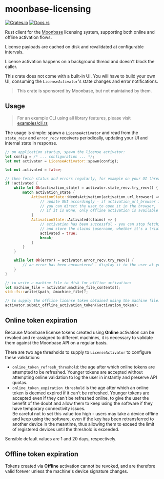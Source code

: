 # moonbase-licensing
[![Crates.io](https://img.shields.io/crates/v/moonbase-licensing.svg)](https://crates.io/crates/moonbase-licensing)
[![Docs.rs](https://img.shields.io/docsrs/moonbase-licensing)](https://docs.rs/moonbase-licensing)

Rust client for the [Moonbase](https://moonbase.sh) licensing system,
supporting both online and offline activation flows.

License payloads are cached on disk and revalidated at configurable intervals.

License activation happens on a background thread and doesn't block the caller.

This crate does not come with a built-in UI. You will have to build your own UI,
consuming the `LicenseActivator`'s state changes and error notifications.

> This crate is sponsored by Moonbase, but not maintained by them.

## Usage

> For an example CLI using all library features, please visit [examples/cli.rs](examples/cli.rs)

The usage is simple: spawn a `LicenseActivator` and read from the `state_recv` and `error_recv` receivers periodically,
updating your UI and internal state in response.

```rust
// on application startup, spawn the license activator:
let config = /* ... configuration ... */;
let mut activator = LicenseActivator::spawn(config);

let mut activated = false;

// then fetch status and errors regularly, for example on your UI thread:
if !activated {
    while let Ok(activation_state) = activator.state_recv.try_recv() {
        match activation_state {
            ActivationState::NeedsActivation(activation_url_browser) => {
                // update GUI accordingly - if activation_url_browser is provided,
                // you can direct the user to open it in the browser,
                // if it is None, only offline activation is available at this point
            }
            ActivationState::Activated(claims) => {
                // activation has been successful - you can stop fetching state updates now
                // and store the claims (username, whether it's a trial, etc) somewhere for later use
                activated = true;
                break;
            }
        }
    }

    while let Ok(error) = activator.error_recv.try_recv() {
        // an error has been encountered - display it to the user at your discretion
    }
}

// to write a machine file to disk for offline activation:
let machine_file = activator.machine_file_contents();
std::fs::write(&path, &machine_file)?;

// to supply the offline license token obtained using the machine file:
activator.submit_offline_activation_token(&activation_token);
```

## Online token expiration

Because Moonbase license tokens created using **Online** activation can be revoked
and re-assigned to different machines, it is necessary to validate them
against the Moonbase API on a regular basis.

There are two age thresholds to supply to `LicenseActivator` to configure these validations:

- `online_token_refresh_threshold`: the age after which online tokens are attempted to be refreshed. Younger tokens
  are accepted without attempting online validation to log the user in instantly and preserve API quotas.
- `online_token_expiration_threshold` is the age after which an online token is deemed expired if it can't be refreshed.
  Younger tokens are accepted even if they can't be refreshed online, to give the user the benefit of the doubt and
  allow them to keep using the software if they have temporary connectivity issues.  
  Be careful not to set this value too high - users may take a device offline
  and keep using the software, even if the key has been retransferred to another device in the meantime,
  thus allowing them to exceed the limit of registered devices until the threshold is exceeded.

Sensible default values are 1 and 20 days, respectively.

## Offline token expiration

Tokens created via **Offline** activation cannot be revoked,
and are therefore valid forever unless the machine's device signature changes.
